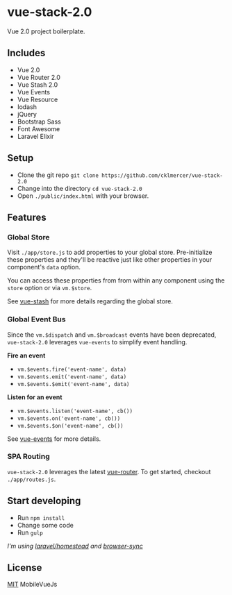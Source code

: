 # vue-stack-2.0
Vue 2.0 project boilerplate.

## Includes
* Vue 2.0
* Vue Router 2.0
* Vue Stash 2.0
* Vue Events
* Vue Resource
* lodash
* jQuery
* Bootstrap Sass
* Font Awesome
* Laravel Elixir

## Setup
* Clone the git repo `git clone https://github.com/cklmercer/vue-stack-2.0`
* Change into the directory `cd vue-stack-2.0`
* Open `./public/index.html` with your browser.

## Features

### Global Store
Visit `./app/store.js` to add properties to your global store. Pre-initialize these properties and they'll be reactive 
just like other properties in your component's `data` option.
 
You can access these properties from from within any component using the `store` option or via `vm.$store`. 
 
See [vue-stash](https://github.com/cklmercer/vue-stash) for more details regarding the global store.
 
### Global Event Bus
Since the `vm.$dispatch` and `vm.$broadcast` events have been deprecated, `vue-stack-2.0` leverages `vue-events` to 
simplify event handling.

**Fire an event** 
* `vm.$events.fire('event-name', data)`
* `vm.$events.emit('event-name', data)`
* `vm.$events.$emit('event-name', data)`

**Listen for an event**
* `vm.$events.listen('event-name', cb())`
* `vm.$events.on('event-name', cb())`
* `vm.$events.$on('event-name', cb())`

See [vue-events](https://github.com/cklmercer/vue-events) for more details.

### SPA Routing
`vue-stack-2.0` leverages the latest [vue-router](https://github.com/vuejs/vue-router). To get started, checkout
`./app/routes.js`.

## Start developing
* Run `npm install`
* Change some code
* Run `gulp`

_I'm using [laravel/homestead](https://github.com/laravel/homestead) and [browser-sync](https://github.com/JeffreyWay/laravel-elixir-browsersync-official)_

## License
[MIT](http://opensource.org/licenses/MIT)
MobileVueJs
